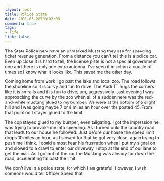 ```yaml
--- 
layout: post
title: Police State
date: 2001-03-28T03:02:00
comments: true
tags:
- life
link: false
---
```

The State Police here have an unmarked Mustang they use for speeding ticket revenue generation. From a distance you can't tell this is a police car. Even up close it is hard to tell, the license plate is not a special government one and there is only one extra antenna. I've seen it in action a couple of times so I know what it looks like. This saved me the other day.

Coming home from work I go past the lake and local zoo. The road follows the shoreline so it is curvy and fun to drive. The Audi TT hugs the corners like it is on rails and it is fun to drive, um, aggressively. Last evening I was approaching the curve by the zoo when all of a sudden here was the red-and-white mustang glued to my bumper. We were at the bottom of a slight hill and I was going maybe 7 or 8 miles an hour over the posted 45. From that point on I stayed glued to the limit.

The cop stayed glued to my bumper, even tailgating. I got the impression he was trying to provoke me into speeding. As I turned onto the country road that leads to our house he followed. Just before our house the speed limit drops 10 miles an hour, as I slowed for that he got very close, again trying to push me I think. I could almost hear his frustration when I put my signal on and slowed to a crawl to enter our driveway. I stop at the end of our lane to get the mail. As I got out of the car the Mustang was already far down the road, accelerating far past the limit.

We don't live in a police state, for which I am grateful. However, I wish someone would tell Officer Speed that
